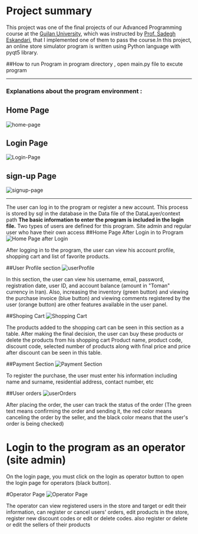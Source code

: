 # Project summary

This project was one of the final projects of our Advanced Programming course at the [Guilan University](https://guilan.ac.ir/en/home "Guilan University"), which was instructed by [Prof. Sadegh Eskandari](https://staff.guilan.ac.ir/eskandari/?lg=1 "Prof. Sadegh Eskandari"), that I implemented one of them to pass the course.In this project, an online store simulator program is written using Python language with pyqt5 library.

##How to run Program
in program directory , open main.py file to excute program

------------






### Explanations about the program environment :




## Home Page
![home-page](https://i.postimg.cc/ZKtm3hp7/Home-Page.png")

## Login Page
![Login-Page](https://i.postimg.cc/nrVKrLps/Login-Page.png "Login-Page")

## sign-up Page
![signup-page](https://i.postimg.cc/yYMPXsTG/Signup-Page.png "signup-page")


------------


The user can log in to the program or register a new account.
This process is stored by sql in the database in the Data file of the DataLayer/context path
**The basic information to enter the program is included in the login file.**
Two types of users are defined for this program. Site admin and regular user who have their own access
##Home Page After Login in to Program
![Home Page after Login](https://i.postimg.cc/TYMq5pzJ/Home-Page-login.png "Home Page after Login")

After logging in to the program, the user can view his account profile, shopping cart and list of favorite products.

##User Profile section
![userProfile](https://i.postimg.cc/52zhqYy9/user-Profile.png "userProfile")

In this section, the user can view his username, email, password, registration date, user ID, and account balance (amount in "Toman" currency in Iran).
Also, increasing the inventory (green button) and viewing the purchase invoice (blue button) and viewing comments registered by the user (orange button) are other features available in the user panel.

##Shoping Cart
![Shopping Cart](https://i.postimg.cc/gJMcFXvF/Shoping-cart.png "Shopping Cart")

The products added to the shopping cart can be seen in this section as a table. After making the final decision, the user can buy these products or delete the products from his shopping cart
Product name, product code, discount code, selected number of products along with final price and price after discount can be seen in this table.

##Payment Section
![Payment Section](https://i.postimg.cc/L697gQKT/payment-Section.png "Payment Section")

To register the purchase, the user must enter his information including name and surname, residential address, contact number, etc

##User orders
![userOrders](https://i.postimg.cc/hGc7Km7f/MyOrders.png "userOrders")

After placing the order, the user can track the status of the order
(The green text means confirming the order and sending it, the red color means canceling the order by the seller, and the black color means that the user's order is being checked)


# Login to the program as an operator (site admin)
On the login page, you must click on the login as operator button to open the login page for operators (black button).

#Operator Page
![Operator Page](https://i.postimg.cc/26TM8gjg/Operator.png "Operator Page")

The operator can view registered users in the store and target or edit their information, can register or cancel users' orders, edit products in the store, register new discount codes or edit or delete codes. also register or delete or edit the sellers of their products

